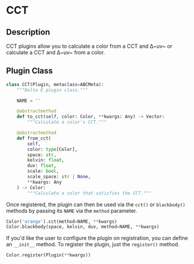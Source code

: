 # CCT

## Description

CCT plugins allow you to calculate a color from a CCT and ∆~uv~ or calculate a CCT and ∆~uv~ from a color.

## Plugin Class

```py
class CCT(Plugin, metaclass=ABCMeta):
    """Delta E plugin class."""

    NAME = ''

    @abstractmethod
    def to_cct(self, color: Color, **kwargs: Any) -> Vector:
        """Calculate a color's CCT."""

    @abstractmethod
    def from_cct(
        self,
        color: type[Color],
        space: str,
        kelvin: float,
        duv: float,
        scale: bool,
        scale_space: str | None,
        **kwargs: Any
    ) -> Color:
        """Calculate a color that satisfies the CCT."""
```

Once registered, the plugin can then be used via the `cct()` or `blackbody()` methods by passing its `NAME` via the
`method` parameter.

```py
Color('orange').cct(method=NAME, **kwargs)
Color.blackbody(space, kelvin, duv, method=NAME, **kwargs)
```

If you'd like the user to configure the plugin on registration, you can define an `__init__` method. To register the
plugin, just the `register()` method.

```py
Color.register(Plugin(**kwargs))
```
